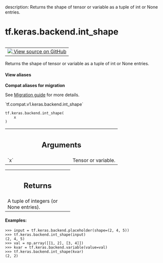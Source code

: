 description: Returns the shape of tensor or variable as a tuple of int or None entries.

<div itemscope itemtype="http://developers.google.com/ReferenceObject">
<meta itemprop="name" content="tf.keras.backend.int_shape" />
<meta itemprop="path" content="Stable" />
</div>

# tf.keras.backend.int_shape

<!-- Insert buttons and diff -->

<table class="tfo-notebook-buttons tfo-api nocontent" align="left">
<td>
  <a target="_blank" href="https://github.com/tensorflow/tensorflow/blob/r2.3/tensorflow/python/keras/backend.py#L1283-L1310">
    <img src="https://www.tensorflow.org/images/GitHub-Mark-32px.png" />
    View source on GitHub
  </a>
</td>
</table>



Returns the shape of tensor or variable as a tuple of int or None entries.

<section class="expandable">
  <h4 class="showalways">View aliases</h4>
  <p>
<b>Compat aliases for migration</b>
<p>See
<a href="https://www.tensorflow.org/guide/migrate">Migration guide</a> for
more details.</p>
<p>`tf.compat.v1.keras.backend.int_shape`</p>
</p>
</section>

<pre class="devsite-click-to-copy prettyprint lang-py tfo-signature-link">
<code>tf.keras.backend.int_shape(
    x
)
</code></pre>



<!-- Placeholder for "Used in" -->


<!-- Tabular view -->
 <table class="responsive fixed orange">
<colgroup><col width="214px"><col></colgroup>
<tr><th colspan="2"><h2 class="add-link">Arguments</h2></th></tr>

<tr>
<td>
`x`
</td>
<td>
Tensor or variable.
</td>
</tr>
</table>



<!-- Tabular view -->
 <table class="responsive fixed orange">
<colgroup><col width="214px"><col></colgroup>
<tr><th colspan="2"><h2 class="add-link">Returns</h2></th></tr>
<tr class="alt">
<td colspan="2">
A tuple of integers (or None entries).
</td>
</tr>

</table>



#### Examples:



```
>>> input = tf.keras.backend.placeholder(shape=(2, 4, 5))
>>> tf.keras.backend.int_shape(input)
(2, 4, 5)
>>> val = np.array([[1, 2], [3, 4]])
>>> kvar = tf.keras.backend.variable(value=val)
>>> tf.keras.backend.int_shape(kvar)
(2, 2)
```